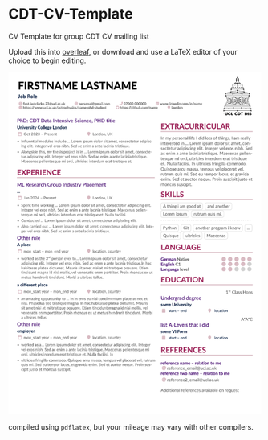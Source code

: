 # CDT-CV-Template
CV Template for group CDT CV mailing list

Upload this into [overleaf](https://www.overleaf.com), or download and use a LaTeX editor of your choice to begin editing.

![Preview Compile](./images/preview.png)

compiled using `pdflatex`, but your mileage may vary with other compilers.
